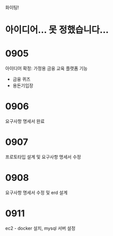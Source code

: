 화이팅!
# 아이디어... 못 정했습니다...
# 0905
아이디어 확정: 가정용 금융 교육 플랫폼
기능
* 금융 퀴즈
* 용돈기입장
# 0906
요구사항 명세서 완료
# 0907 
프로토타입 설계 및 요구사항 명세서 수정
# 0908
요구사항 명세서 수정 및 erd 설계

# 0911
ec2 - docker 설치, mysql 서버 설정